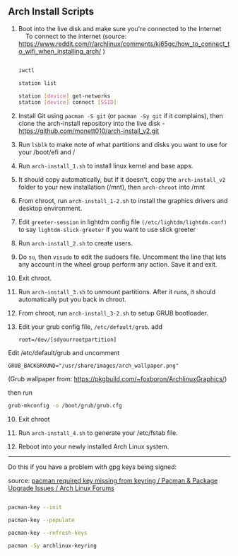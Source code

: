 ## Arch Install Scripts



1. Boot into the live disk and make sure you're connected to the Internet
       To connect to the internet (source: https://www.reddit.com/r/archlinux/comments/kj65gc/how_to_connect_to_wifi_when_installing_arch/ )
   
   ```bash
   
   iwctl
   
   station list
   
   station [device] get-networks
   station [device] connect [SSID]
   
   ```

2. Install Git using ``pacman -S git`` (or ``pacman -Sy git`` if it complains), then clone the arch-install repository into the live disk - https://github.com/monett010/arch-install_v2.git

3. Run ``lsblk`` to make note of what partitions and disks you want to use for your /boot/efi and / 

4. Run ``arch-install_1.sh`` to install linux kernel and base apps.

5. It should copy automatically, but if it doesn't, copy the ``arch-install_v2`` folder to your new installation (/mnt), then ``arch-chroot`` into /mnt 

6. From chroot, run ``arch-install_1-2.sh`` to install the graphics drivers and desktop environment.

7. Edit ``greeter-session`` in lightdm config file ``(/etc/lightdm/lightdm.conf)`` to say ``lightdm-slick-greeter`` if you want to use slick greeter

8. Run ``arch-install_2.sh`` to create users.

9. Do ``su``, then ``visudo`` to edit the sudoers file. Uncomment the line that lets any account in the wheel group perform any action. Save it and exit.

8. Exit chroot. 

9. Run ``arch-install_3.sh`` to unmount partitions. After it runs, it should automatically put you back in chroot.

8. From chroot, run ``arch-install_3-2.sh`` to setup GRUB bootloader.

9. Edit your grub config file, ``/etc/default/grub``. add 
   
   ```plaintext
   root=/dev/[sdyourrootpartition]
   ```

Edit /etc/default/grub and uncomment
```plaintext
GRUB_BACKGROUND="/usr/share/images/arch_wallpaper.png"
```
(Grub wallpaper from: https://pkgbuild.com/~foxboron/ArchlinuxGraphics/)
   
   then run 
   
   ```bash
   grub-mkconfig -o /boot/grub/grub.cfg
   ```
   
   

10. Exit chroot

13. Run ``arch-install_4.sh`` to generate your /etc/fstab file.

14. Reboot into your newly installed Arch Linux system.
    

---

Do this if you have a problem with gpg keys being signed:

source: [pacman required key missing from keyring / Pacman &amp; Package Upgrade Issues / Arch Linux Forums](https://bbs.archlinux.org/viewtopic.php?id=187746)

```bash

pacman-key --init

pacman-key --populate

pacman-key --refresh-keys

pacman -Sy archlinux-keyring

```

